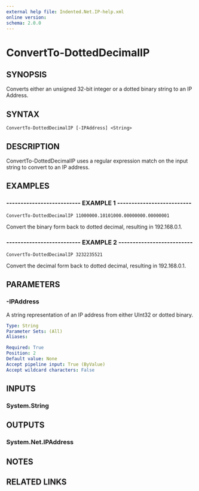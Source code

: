 ```yaml
---
external help file: Indented.Net.IP-help.xml
online version: 
schema: 2.0.0
---
```


# ConvertTo-DottedDecimalIP

## SYNOPSIS
Converts either an unsigned 32-bit integer or a dotted binary string to an IP Address.

## SYNTAX

```
ConvertTo-DottedDecimalIP [-IPAddress] <String>
```

## DESCRIPTION
ConvertTo-DottedDecimalIP uses a regular expression match on the input string to convert to an IP address.

## EXAMPLES

### -------------------------- EXAMPLE 1 --------------------------
```
ConvertTo-DottedDecimalIP 11000000.10101000.00000000.00000001
```

Convert the binary form back to dotted decimal, resulting in 192.168.0.1.

### -------------------------- EXAMPLE 2 --------------------------
```
ConvertTo-DottedDecimalIP 3232235521
```

Convert the decimal form back to dotted decimal, resulting in 192.168.0.1.

## PARAMETERS

### -IPAddress
A string representation of an IP address from either UInt32 or dotted binary.

```yaml
Type: String
Parameter Sets: (All)
Aliases: 

Required: True
Position: 2
Default value: None
Accept pipeline input: True (ByValue)
Accept wildcard characters: False
```

## INPUTS

### System.String

## OUTPUTS

### System.Net.IPAddress

## NOTES

## RELATED LINKS

